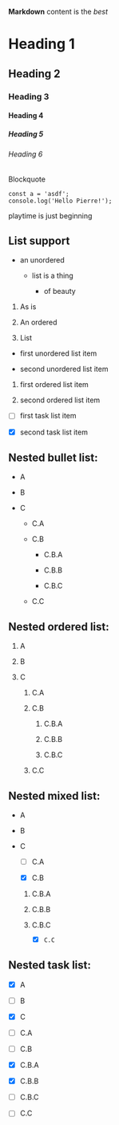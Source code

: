 **Markdown** content is the _best_

# Heading 1

## Heading 2

### Heading 3

#### Heading 4

##### Heading 5

###### Heading 6

Blockquote

```markup
const a = 'asdf';
console.log('Hello Pierre!');

```

playtime is just beginning

## List support

*   an unordered
    
    *   list is a thing
        
        *   of beauty
            

1.  As is
    
2.  An ordered
    
3.  List
    

*   first unordered list item
    
*   second unordered list item
    

1.  first ordered list item
    
2.  second ordered list item
    

- [ ] first task list item

- [x] second task list item

## Nested bullet list:

*   A
    
*   B
    
*   C
    
    *   C.A
        
    *   C.B
        
        *   C.B.A
            
        *   C.B.B
            
        *   C.B.C
            
    *   C.C
        

## Nested ordered list:

1.  A
    
2.  B
    
3.  C
    
    1.  C.A
        
    2.  C.B
        
        1.  C.B.A
            
        2.  C.B.B
            
        3.  C.B.C
            
    3.  C.C
        

## Nested mixed list:

*   A
    
*   B
    
*   C
    
    - [ ] C.A
    
    - [x] C.B
    
    1.  C.B.A
        
    2.  C.B.B
        
    3.  C.B.C
        
        - [x] `C.C`
        

## Nested task list:

- [x] A

- [ ] B

- [x] C

- [ ] C.A

- [ ] C.B

- [x] C.B.A

- [x] C.B.B

- [ ] C.B.C

- [ ] C.C